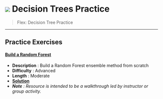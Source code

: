 # ![](https://ga-dash.s3.amazonaws.com/production/assets/logo-9f88ae6c9c3871690e33280fcf557f33.png) Decision Trees Practice

> Flex: Decision Tree Practice

---

## Practice Exercises

#### [Build a Random Forest](./build_a_random_forest-codealong.ipynb)
 - **Description** : Build a Random Forest ensemble method from scratch
 - **Difficulty** : Advanced
 - **Length** : Moderate
 - **[Solution](./solution-code/build_a_random_forest-codealong-solutions.ipynb)**
 - _**Note** : Resource is intended to be a walkthrough led by instructor or group activity._
